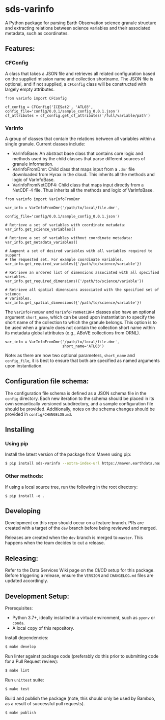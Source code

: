 # sds-varinfo

A Python package for parsing Earth Observation science granule structure and
extracting relations between science variables and their associated metadata,
such as coordinates.

## Features:

### CFConfig

A class that takes a JSON file and retrieves all related configuration based on
the supplied mission name and collection shortname. The JSON file is optional,
and if not supplied, a `CFConfig` class will be constructed with largely empty
attributes.

```
from varinfo import CFConfig

cf_config = CFConfig('ICESat2', 'ATL03', config_file='config/0.0.1/sample_config_0.0.1.json')
cf_attributes = cf_config.get_cf_attributes('/full/variable/path')
```

### VarInfo

A group of classes that contain the relations between all variables within a
single granule. Current classes include:

* VarInfoBase: An abstract base class that contains core logic and methods used
  by the child classes that parse different sources of granule information.
* VarInfoFromDmr: Child class that maps input from a `.dmr` file downloaded
  from Hyrax in the cloud. This inherits all the methods and logic of
  VarInfoBase.
* VarInfoFromNetCDF4: Child class that maps input directly from a NetCDF-4
  file. Thus inherits all the methods and logic of VarInfoBase.

```
from varinfo import VarInfoFromDmr

var_info = VarInfoFromDmr('/path/to/local/file.dmr',
                          config_file='config/0.0.1/sample_config_0.0.1.json')

# Retrieve a set of variables with coordinate metadata:
var_info.get_science_variables()

# Retrieve a set of variables without coordinate metadata:
var_info.get_metadata_variables()

# Augment a set of desired variables with all variables required to support
# the requested set. For example coordinate variables.
var_info.get_required_variables({'/path/to/science/variable'})

# Retrieve an ordered list of dimensions associated with all specified variables.
var_info.get_required_dimensions({'/path/to/science/variable'})

# Retrieve all spatial dimensions associated with the specified set of science
# variables.
var_info.get_spatial_dimensions({'/path/to/science/variable'})
```

The `VarInfoFromDmr` and `VarInfoFromNetCDF4` classes also have an optional
argument `short_name`, which can be used upon instantiation to specify the
short name of the collection to which the granule belongs. This option is to be
used when a granule does not contain the collection short name within its
metadata global attributes (e.g., ABoVE collections from ORNL).

```
var_info = VarInfoFromDmr('/path/to/local/file.dmr',
                          short_name='ATL03')
```

Note: as there are now two optional parameters, `short_name` and `config_file`,
it is best to ensure that both are specified as named arguments upon
instantiation.

## Configuration file schema:

The configuration file schema is defined as a JSON schema file in the `config`
directory. Each new iteration to the schema should be placed in its own
semantically versioned subdirectory, and a sample configuration file should be
provided. Additionally, notes on the schema changes should be provided in
`config/CHANGELOG.md`.

## Installing

### Using pip

Install the latest version of the package from Maven using pip:

```bash
$ pip install sds-varinfo --extra-index-url https://maven.earthdata.nasa.gov/repository/python-repo/simple
```

### Other methods:

If using a local source tree, run the following in the root directory:

```
$ pip install -e .
```

## Developing

Development on this repo should occur on a feature branch. PRs are created with
a target of the `dev` branch before being reviewed and merged.

Releases are created when the `dev` branch is merged to `master`. This happens
when the team decides to cut a release.

## Releasing:

Refer to the Data Services Wiki page on the CI/CD setup for this package.
Before triggering a release, ensure the `VERSION` and `CHANGELOG.md` files are
updated accordingly.

## Development Setup:

Prerequisites:

  - Python 3.7+, ideally installed in a virtual environment, such as `pyenv` or
    `conda`.
  - A local copy of this repository.

Install dependencies:

```bash
$ make develop
```

Run linter against package code (preferably do this prior to submitting code
for a Pull Request review):

```bash
$ make lint
```

Run `unittest` suite:

```bash
$ make test
```

Build and publish the package (note, this should only be used by Bamboo, as a
result of successful pull requests).

```bash
$ make publish
```
